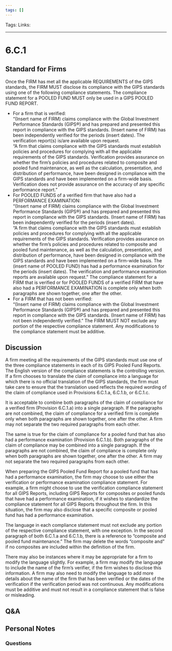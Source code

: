```yaml
---
tags: []
---
```

Tags:
Links: 
___
# 6.C.1
## Standard for Firms
Once the FIRM has met all the applicable REQUIREMENTS of the GIPS standards, the FIRM MUST disclose its compliance with the GIPS standards using one of the following compliance statements. The compliance statement for a POOLED FUND MUST only be used in a GIPS POOLED FUND REPORT.
- For a firm that is verified:  
    “(Insert name of FIRM) claims compliance with the Global Investment Performance Standards (GIPS®) and has prepared and presented this report in compliance with the GIPS standards. (Insert name of FIRM) has been independently verified for the periods (insert dates). The verification report(s) is/are available upon request.  
    “A firm that claims compliance with the GIPS standards must establish policies and procedures for complying with all the applicable requirements of the GIPS standards. Verification provides assurance on whether the firm’s policies and procedures related to composite and pooled fund maintenance, as well as the calculation, presentation, and distribution of performance, have been designed in compliance with the GIPS standards and have been implemented on a firm-wide basis. Verification does not provide assurance on the accuracy of any specific performance report.”
- For POOLED FUNDS of a verified firm that have also had a PERFORMANCE EXAMINATION:  
    “(Insert name of FIRM) claims compliance with the Global Investment Performance Standards (GIPS®) and has prepared and presented this report in compliance with the GIPS standards. (Insert name of FIRM) has been independently verified for the periods (insert dates).  
    “A firm that claims compliance with the GIPS standards must establish policies and procedures for complying with all the applicable requirements of the GIPS standards. Verification provides assurance on whether the firm’s policies and procedures related to composite and pooled fund maintenance, as well as the calculation, presentation, and distribution of performance, have been designed in compliance with the GIPS standards and have been implemented on a firm-wide basis. The (insert name of POOLED FUND) has had a performance examination for the periods (insert dates). The verification and performance examination reports are available upon request.” The compliance statement for a FIRM that is verified or for POOLED FUNDS of a verified FIRM that have also had a PERFORMANCE EXAMINATION is complete only when both paragraphs are shown together, one after the other.
- For a FIRM that has not been verified:  
    “(Insert name of FIRM) claims compliance with the Global Investment Performance Standards (GIPS®) and has prepared and presented this report in compliance with the GIPS standards. (Insert name of FIRM) has not been independently verified.” The FIRM MUST NOT exclude any portion of the respective compliance statement. Any modifications to the compliance statement must be additive.
## Discussion
A firm meeting all the requirements of the GIPS standards must use one of the three compliance statements in each of its GIPS Pooled Fund Reports. The English version of the compliance statements is the controlling version. If a firm chooses to translate the claim of compliance into a language for which there is no official translation of the GIPS standards, the firm must take care to ensure that the translation used reflects the required wording of the claim of compliance used in Provisions 6.C.1.a, 6.C.1.b, or 6.C.1.c.

It is acceptable to combine both paragraphs of the claim of compliance for a verified firm (Provision 6.C.1.a) into a single paragraph. If the paragraphs are not combined, the claim of compliance for a verified firm is complete only when both paragraphs are shown together, one after the other. A firm may not separate the two required paragraphs from each other.

The same is true for the claim of compliance for a pooled fund that has also had a performance examination (Provision 6.C.1.b). Both paragraphs of the claim of compliance may be combined into a single paragraph. If the paragraphs are not combined, the claim of compliance is complete only when both paragraphs are shown together, one after the other. A firm may not separate the two required paragraphs from each other.

When preparing the GIPS Pooled Fund Report for a pooled fund that has had a performance examination, the firm may choose to use either the verification or performance examination compliance statement. For example, a firm might choose to use the verification compliance statement for all GIPS Reports, including GIPS Reports for composites or pooled funds that have had a performance examination, if it wishes to standardize the compliance statement for all GIPS Reports throughout the firm. In this situation, the firm may also disclose that a specific composite or pooled fund has had a performance examination.

The language in each compliance statement must not exclude any portion of the respective compliance statement, with one exception. In the second paragraph of both 6.C.1.a and 6.C.1.b, there is a reference to “composite and pooled fund maintenance.” The firm may delete the words “composite and” if no composites are included within the definition of the firm.

There may also be instances where it may be appropriate for a firm to modify the language slightly. For example, a firm may modify the language to include the name of the firm’s verifier, if the firm wishes to disclose this information. A firm may also need to modify the language to add more details about the name of the firm that has been verified or the dates of the verification if the verification period was not continuous. Any modifications must be additive and must not result in a compliance statement that is false or misleading.
## Q&A

## Personal Notes

### Questions